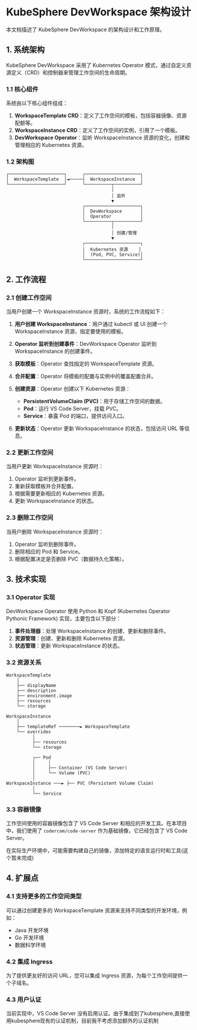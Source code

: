 # KubeSphere DevWorkspace 架构设计

本文档描述了 KubeSphere DevWorkspace 的架构设计和工作原理。

## 1. 系统架构

KubeSphere DevWorkspace 采用了 Kubernetes Operator 模式，通过自定义资源定义（CRD）和控制器来管理工作空间的生命周期。

### 1.1 核心组件

系统由以下核心组件组成：

1. **WorkspaceTemplate CRD**：定义了工作空间的模板，包括容器镜像、资源配额等。
2. **WorkspaceInstance CRD**：定义了工作空间的实例，引用了一个模板。
3. **DevWorkspace Operator**：监听 WorkspaceInstance 资源的变化，创建和管理相应的 Kubernetes 资源。

### 1.2 架构图

```
┌─────────────────────┐      ┌─────────────────────┐
│  WorkspaceTemplate  │◄─────┤  WorkspaceInstance  │
└─────────────────────┘      └──────────┬──────────┘
                                        │
                                        │ 监听
                                        ▼
                             ┌─────────────────────┐
                             │  DevWorkspace       │
                             │  Operator           │
                             └──────────┬──────────┘
                                        │
                                        │ 创建/管理
                                        ▼
                             ┌─────────────────────┐
                             │  Kubernetes 资源    │
                             │  (Pod, PVC, Service)│
                             └─────────────────────┘
```

## 2. 工作流程

### 2.1 创建工作空间

当用户创建一个 WorkspaceInstance 资源时，系统的工作流程如下：

1. **用户创建 WorkspaceInstance**：用户通过 kubectl 或 UI 创建一个 WorkspaceInstance 资源，指定要使用的模板。

2. **Operator 监听到创建事件**：DevWorkspace Operator 监听到 WorkspaceInstance 的创建事件。

3. **获取模板**：Operator 查找指定的 WorkspaceTemplate 资源。

4. **合并配置**：Operator 将模板的配置与实例中的覆盖配置合并。

5. **创建资源**：Operator 创建以下 Kubernetes 资源：
   - **PersistentVolumeClaim (PVC)**：用于存储工作空间的数据。
   - **Pod**：运行 VS Code Server，挂载 PVC。
   - **Service**：暴露 Pod 的端口，提供访问入口。

6. **更新状态**：Operator 更新 WorkspaceInstance 的状态，包括访问 URL 等信息。

### 2.2 更新工作空间

当用户更新 WorkspaceInstance 资源时：

1. Operator 监听到更新事件。
2. 重新获取模板并合并配置。
3. 根据需要更新相应的 Kubernetes 资源。
4. 更新 WorkspaceInstance 的状态。

### 2.3 删除工作空间

当用户删除 WorkspaceInstance 资源时：

1. Operator 监听到删除事件。
2. 删除相应的 Pod 和 Service。
3. 根据配置决定是否删除 PVC（数据持久化策略）。

## 3. 技术实现

### 3.1 Operator 实现

DevWorkspace Operator 使用 Python 和 Kopf (Kubernetes Operator Pythonic Framework) 实现，主要包含以下部分：

1. **事件处理器**：处理 WorkspaceInstance 的创建、更新和删除事件。
2. **资源管理**：创建、更新和删除 Kubernetes 资源。
3. **状态管理**：更新 WorkspaceInstance 的状态。

### 3.2 资源关系

```
WorkspaceTemplate
    │
    ├── displayName
    ├── description
    ├── environment.image
    ├── resources
    └── storage
          
WorkspaceInstance
    │
    ├── templateRef ────────► WorkspaceTemplate
    └── overrides
          │
          ├── resources
          └── storage
                
          ┌── Pod
          │     │
          │     ├── Container (VS Code Server)
          │     └── Volume (PVC)
          │
WorkspaceInstance ───► ├── PVC (Persistent Volume Claim)
          │
          └── Service
```

### 3.3 容器镜像

工作空间使用的容器镜像包含了 VS Code Server 和相应的开发工具。在本项目中，我们使用了 `codercom/code-server` 作为基础镜像，它已经包含了 VS Code Server。

在实际生产环境中，可能需要构建自己的镜像，添加特定的语言运行时和工具(这个暂未完成)

## 4. 扩展点

### 4.1 支持更多的工作空间类型

可以通过创建更多的 WorkspaceTemplate 资源来支持不同类型的开发环境，例如：

- Java 开发环境
- Go 开发环境
- 数据科学环境

### 4.2 集成 Ingress

为了提供更友好的访问 URL，您可以集成 Ingress 资源，为每个工作空间提供一个子域名。

### 4.3 用户认证

当前实现中，VS Code Server 没有启用认证。由于集成到了kubesphere,直接使用kubesphere现有的认证机制，目前我不考虑添加额外的认证机制